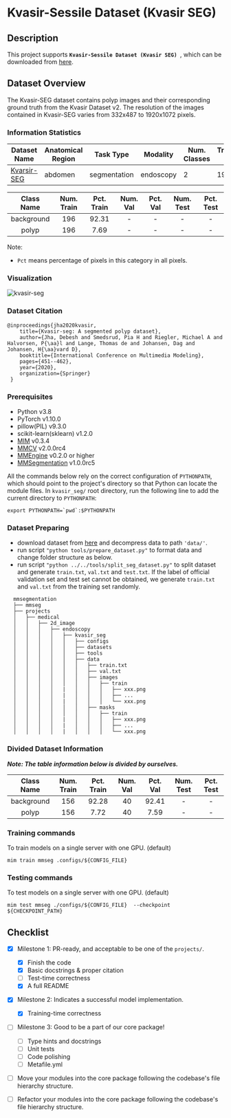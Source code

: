 # Kvasir-Sessile Dataset (Kvasir SEG)

## Description

This project supports **`Kvasir-Sessile Dataset (Kvasir SEG) `**, which can be downloaded from [here](https://opendatalab.com/Kvasir-Sessile_dataset).

## Dataset Overview

The Kvasir-SEG dataset contains polyp images and their corresponding ground truth from the Kvasir Dataset v2. The resolution of the images contained in Kvasir-SEG varies from 332x487 to 1920x1072 pixels.

<!-- For a typical model, this section should contain the commands for training and testing. You are also suggested to dump your environment specification to env.yml by `conda env export > env.yml`. -->

### Information Statistics

| Dataset Name                                                  | Anatomical Region | Task Type    | Modality  | Num. Classes | Train/Val/Test Images | Train/Val/Test Labeled | Release Date | License                                                   |
| ------------------------------------------------------------- | ----------------- | ------------ | --------- | ------------ | --------------------- | ---------------------- | ------------ | --------------------------------------------------------- |
| [Kvarsir-SEG](https://opendatalab.com/Kvasir-Sessile_dataset) | abdomen           | segmentation | endoscopy | 2            | 196/-/-               | yes/-/-                | 2020         | [CC-BY 4.0](https://creativecommons.org/licenses/by/4.0/) |

| Class Name | Num. Train | Pct. Train | Num. Val | Pct. Val | Num. Test | Pct. Test |
| :--------: | :--------: | :--------: | :------: | :------: | :-------: | :-------: |
| background |    196     |   92.31    |    -     |    -     |     -     |     -     |
|   polyp    |    196     |    7.69    |    -     |    -     |     -     |     -     |

Note:

- `Pct` means percentage of pixels in this category in all pixels.

### Visualization

![kvasir-seg](https://raw.githubusercontent.com/uni-medical/medical-datasets-visualization/main/2d/semantic_seg/endoscopy_images/kvasir_seg/kvasir_seg_dataset.png?raw=true)

### Dataset Citation

```
@inproceedings{jha2020kvasir,
	title={Kvasir-seg: A segmented polyp dataset},
	author={Jha, Debesh and Smedsrud, Pia H and Riegler, Michael A and Halvorsen, P{\aa}l and Lange, Thomas de and Johansen, Dag and Johansen, H{\aa}vard D},
	booktitle={International Conference on Multimedia Modeling},
	pages={451--462},
	year={2020},
	organization={Springer}
 }
```

### Prerequisites

- Python v3.8
- PyTorch v1.10.0
- pillow(PIL) v9.3.0
- scikit-learn(sklearn) v1.2.0
- [MIM](https://github.com/open-mmlab/mim) v0.3.4
- [MMCV](https://github.com/open-mmlab/mmcv) v2.0.0rc4
- [MMEngine](https://github.com/open-mmlab/mmengine) v0.2.0 or higher
- [MMSegmentation](https://github.com/open-mmlab/mmsegmentation) v1.0.0rc5

All the commands below rely on the correct configuration of `PYTHONPATH`, which should point to the project's directory so that Python can locate the module files. In `kvasir_seg/` root directory, run the following line to add the current directory to `PYTHONPATH`:

```shell
export PYTHONPATH=`pwd`:$PYTHONPATH
```

### Dataset Preparing

- download dataset from [here](https://opendatalab.com/Kvasir-Sessile_dataset) and decompress data to path `'data/'`.
- run script `"python tools/prepare_dataset.py"` to format data and change folder structure as below.
- run script `"python ../../tools/split_seg_dataset.py"` to split dataset and generate `train.txt`, `val.txt` and `test.txt`. If the label of official validation set and test set cannot be obtained, we generate `train.txt` and `val.txt` from the training set randomly.

```none
  mmsegmentation
  ├── mmseg
  ├── projects
  │   ├── medical
  │   │   ├── 2d_image
  │   │   │   ├── endoscopy
  │   │   │   │   ├── kvasir_seg
  │   │   │   │   │   ├── configs
  │   │   │   │   │   ├── datasets
  │   │   │   │   │   ├── tools
  │   │   │   │   │   ├── data
  │   │   │   │   │   │   ├── train.txt
  │   │   │   │   │   │   ├── val.txt
  │   │   │   │   │   │   ├── images
  │   │   │   │   │   │   │   ├── train
  │   │   │   │   |   │   │   │   ├── xxx.png
  │   │   │   │   |   │   │   │   ├── ...
  │   │   │   │   |   │   │   │   └── xxx.png
  │   │   │   │   │   │   ├── masks
  │   │   │   │   │   │   │   ├── train
  │   │   │   │   |   │   │   │   ├── xxx.png
  │   │   │   │   |   │   │   │   ├── ...
  │   │   │   │   |   │   │   │   └── xxx.png
```

### Divided Dataset Information

***Note: The table information below is divided by ourselves.***

| Class Name | Num. Train | Pct. Train | Num. Val | Pct. Val | Num. Test | Pct. Test |
| :--------: | :--------: | :--------: | :------: | :------: | :-------: | :-------: |
| background |    156     |   92.28    |    40    |  92.41   |     -     |     -     |
|   polyp    |    156     |    7.72    |    40    |   7.59   |     -     |     -     |

### Training commands

To train models on a single server with one GPU. (default)

```shell
mim train mmseg .configs/${CONFIG_FILE}
```

### Testing commands

To test models on a single server with one GPU. (default)

```shell
mim test mmseg ./configs/${CONFIG_FILE}  --checkpoint ${CHECKPOINT_PATH}
```

<!-- List the results as usually done in other model's README. [Example](https://github.com/open-mmlab/mmsegmentation/tree/dev-1.x/configs/fcn#results-and-models)

You should claim whether this is based on the pre-trained weights, which are converted from the official release; or it's a reproduced result obtained from retraining the model in this project. -->

## Checklist

- [x] Milestone 1: PR-ready, and acceptable to be one of the `projects/`.

  - [x] Finish the code
  - [x] Basic docstrings & proper citation
  - [ ] Test-time correctness
  - [x] A full README

- [x] Milestone 2: Indicates a successful model implementation.

  - [x] Training-time correctness

- [ ] Milestone 3: Good to be a part of our core package!

  - [ ] Type hints and docstrings
  - [ ] Unit tests
  - [ ] Code polishing
  - [ ] Metafile.yml

- [ ] Move your modules into the core package following the codebase's file hierarchy structure.

- [ ] Refactor your modules into the core package following the codebase's file hierarchy structure.
